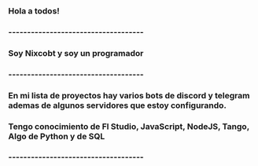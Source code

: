 ###        Hola a todos!
### ------------------------------------
### Soy Nixcobt y soy un programador
### ------------------------------------

### En mi lista de proyectos hay varios bots de discord y telegram ademas de algunos servidores que estoy configurando.

### Tengo conocimiento de Fl Studio, JavaScript, NodeJS, Tango, Algo de Python y de SQL

### ------------------------------------

<!--
**Nixcobt/Nixcobt** is a ✨ _special_ ✨ repository because its `README.md` (this file) appears on your GitHub profile.

Here are some ideas to get you started:

- 🔭 I’m currently working on ...
- 🌱 I’m currently learning ...
- 👯 I’m looking to collaborate on ...
- 🤔 I’m looking for help with ...
- 💬 Ask me about ...
- 📫 How to reach me: ...
- 😄 Pronouns: ...
- ⚡ Fun fact: ...
-->
